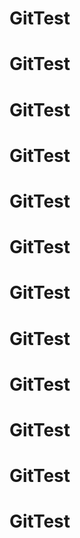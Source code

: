 # GitTest
# GitTest
# GitTest
# GitTest
# GitTest
# GitTest
# GitTest
# GitTest
# GitTest
# GitTest
# GitTest
# GitTest
